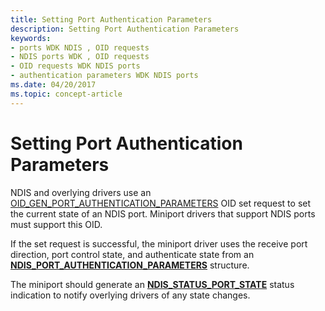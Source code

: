 ```yaml
---
title: Setting Port Authentication Parameters
description: Setting Port Authentication Parameters
keywords:
- ports WDK NDIS , OID requests
- NDIS ports WDK , OID requests
- OID requests WDK NDIS ports
- authentication parameters WDK NDIS ports
ms.date: 04/20/2017
ms.topic: concept-article
---
```


# Setting Port Authentication Parameters





NDIS and overlying drivers use an [OID\_GEN\_PORT\_AUTHENTICATION\_PARAMETERS](./oid-gen-port-authentication-parameters.md) OID set request to set the current state of an NDIS port. Miniport drivers that support NDIS ports must support this OID.

If the set request is successful, the miniport driver uses the receive port direction, port control state, and authenticate state from an [**NDIS\_PORT\_AUTHENTICATION\_PARAMETERS**](/windows-hardware/drivers/ddi/ntddndis/ns-ntddndis-_ndis_port_authentication_parameters) structure.

The miniport should generate an [**NDIS\_STATUS\_PORT\_STATE**](./ndis-status-port-state.md) status indication to notify overlying drivers of any state changes.

 

